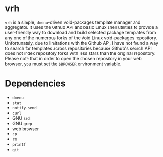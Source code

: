 # vrh
`vrh` is a simple, `dmenu`-driven void-packages template manager and aggregator.
It uses the Github API and basic Linux shell utilities to provide a user-friendly way to download and build selected package templates from any one of the numerous forks of the Void Linux void-packages repository.
Unfortunately, due to limitations with the Github API, I have not found a way to search for templates across repositories because Github's search API does not index repository forks with less stars than the original repository.
Please note that in order to open the chosen repository in your web browser, you must set the `$BROWSER` environment variable.

# Dependencies
* `dmenu`
* `stat`
* `notify-send`
* `curl`
* GNU `sed`
* GNU `grep`
* web browser
* `cp`
* `rm`
* `printf`
* `git`
